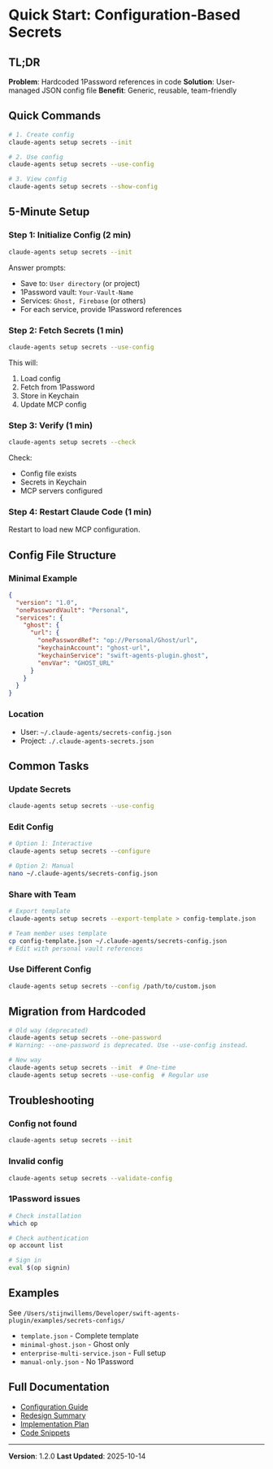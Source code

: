 # Quick Start: Configuration-Based Secrets

## TL;DR

**Problem**: Hardcoded 1Password references in code
**Solution**: User-managed JSON config file
**Benefit**: Generic, reusable, team-friendly

## Quick Commands

```bash
# 1. Create config
claude-agents setup secrets --init

# 2. Use config
claude-agents setup secrets --use-config

# 3. View config
claude-agents setup secrets --show-config
```

## 5-Minute Setup

### Step 1: Initialize Config (2 min)

```bash
claude-agents setup secrets --init
```

Answer prompts:
- Save to: `User directory` (or project)
- 1Password vault: `Your-Vault-Name`
- Services: `Ghost, Firebase` (or others)
- For each service, provide 1Password references

### Step 2: Fetch Secrets (1 min)

```bash
claude-agents setup secrets --use-config
```

This will:
1. Load config
2. Fetch from 1Password
3. Store in Keychain
4. Update MCP config

### Step 3: Verify (1 min)

```bash
claude-agents setup secrets --check
```

Check:
- Config file exists
- Secrets in Keychain
- MCP servers configured

### Step 4: Restart Claude Code (1 min)

Restart to load new MCP configuration.

## Config File Structure

### Minimal Example

```json
{
  "version": "1.0",
  "onePasswordVault": "Personal",
  "services": {
    "ghost": {
      "url": {
        "onePasswordRef": "op://Personal/Ghost/url",
        "keychainAccount": "ghost-url",
        "keychainService": "swift-agents-plugin.ghost",
        "envVar": "GHOST_URL"
      }
    }
  }
}
```

### Location

- User: `~/.claude-agents/secrets-config.json`
- Project: `./.claude-agents-secrets.json`

## Common Tasks

### Update Secrets

```bash
claude-agents setup secrets --use-config
```

### Edit Config

```bash
# Option 1: Interactive
claude-agents setup secrets --configure

# Option 2: Manual
nano ~/.claude-agents/secrets-config.json
```

### Share with Team

```bash
# Export template
claude-agents setup secrets --export-template > config-template.json

# Team member uses template
cp config-template.json ~/.claude-agents/secrets-config.json
# Edit with personal vault references
```

### Use Different Config

```bash
claude-agents setup secrets --config /path/to/custom.json
```

## Migration from Hardcoded

```bash
# Old way (deprecated)
claude-agents setup secrets --one-password
# Warning: --one-password is deprecated. Use --use-config instead.

# New way
claude-agents setup secrets --init  # One-time
claude-agents setup secrets --use-config  # Regular use
```

## Troubleshooting

### Config not found

```bash
claude-agents setup secrets --init
```

### Invalid config

```bash
claude-agents setup secrets --validate-config
```

### 1Password issues

```bash
# Check installation
which op

# Check authentication
op account list

# Sign in
eval $(op signin)
```

## Examples

See `/Users/stijnwillems/Developer/swift-agents-plugin/examples/secrets-configs/`

- `template.json` - Complete template
- `minimal-ghost.json` - Ghost only
- `enterprise-multi-service.json` - Full setup
- `manual-only.json` - No 1Password

## Full Documentation

- [Configuration Guide](./docs/CONFIG_BASED_SECRETS.md)
- [Redesign Summary](./docs/REDESIGN_SUMMARY.md)
- [Implementation Plan](./docs/IMPLEMENTATION_PLAN_CONFIG.md)
- [Code Snippets](./docs/CODE_SNIPPETS_CONFIG_SECRETS.md)

---

**Version**: 1.2.0
**Last Updated**: 2025-10-14
